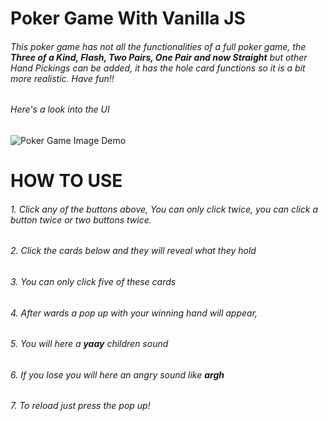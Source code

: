 # Poker Game With Vanilla JS

###### This poker game has not all the functionalities of a full poker game, the **Three of a Kind, Flash, Two Pairs, One Pair and now Straight** but other Hand Pickings can be added, it has the hole card functions so it is a bit more realistic. Have fun!!

###### Here's a look into the UI
![Poker Game Image Demo](https://www.dropbox.com/home/Photos?preview=pokerjs.png)

# HOW TO USE
###### 1. Click any of the buttons above, You can only click twice, you can click a button twice or two buttons twice.
###### 2. Click the cards below and they will reveal what they hold
###### 3. You can only click five of these cards
###### 4. After wards a pop up with your winning hand will appear,
###### 5. You will here a ***yaay*** children sound
###### 6. If you lose you will here an angry sound like ***argh***
###### 7. To reload just press the pop up!
